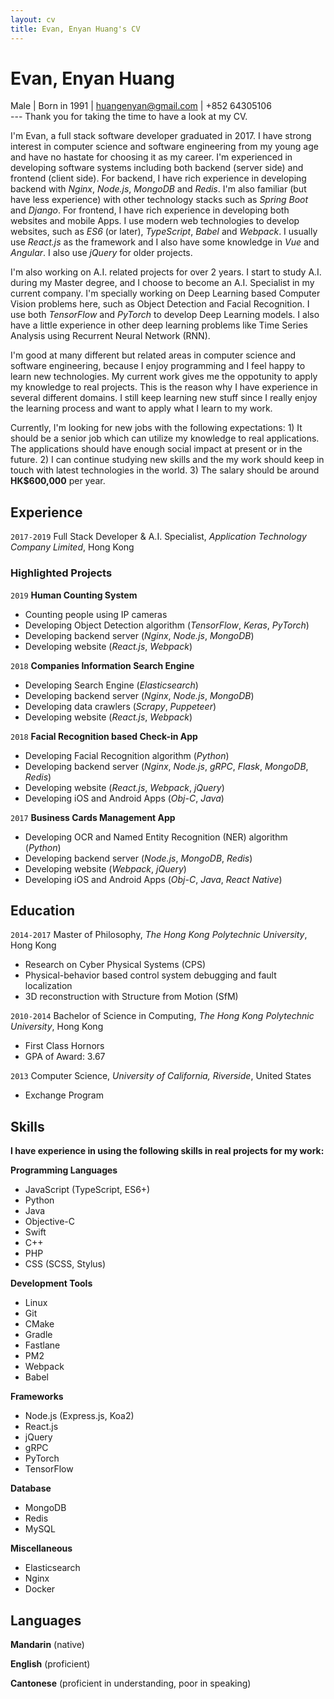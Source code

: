 ```yaml
---
layout: cv
title: Evan, Enyan Huang's CV
---
```

# Evan, Enyan Huang

<div id="webaddress">
Male | Born in 1991 |  <a href="huangenyan@gmail.com">huangenyan@gmail.com</a> | +852 64305106
</div>
---
Thank you for taking the time to have a look at my CV.

I'm Evan, a full stack software developer graduated in 2017. I have strong interest in computer science and software engineering from my young age and have no hastate for choosing it as my career. I'm experienced in developing software systems including both backend (server side) and frontend (client side). For backend, I have rich experience in developing backend with _Nginx_, _Node.js_, _MongoDB_ and _Redis_. I'm also familiar (but have less experience) with other technology stacks such as _Spring Boot_ and _Django_. For frontend, I have rich experience in developing both websites and mobile Apps. I use modern web technologies to develop websites, such as _ES6_ (or later), _TypeScript_, _Babel_ and _Webpack_. I usually use _React.js_ as the framework and I also have some knowledge in _Vue_ and _Angular_. I also use _jQuery_ for older projects.

I'm also working on A.I. related projects for over 2 years. I start to study A.I. during my Master degree, and I choose to become an A.I. Specialist in my current company. I'm specially working on Deep Learning based Computer Vision problems here, such as Object Detection and Facial Recognition. I use both _TensorFlow_ and _PyTorch_ to develop Deep Learning models. I also have a little experience in other deep learning problems like Time Series Analysis using Recurrent Neural Network (RNN).

I'm good at many different but related areas in computer science and software engineering, because I enjoy programming and I feel happy to learn new technologies. My current work gives me the oppotunity to apply my knowledge to real projects. This is the reason why I have experience in several different domains. I still keep learning new stuff since I really enjoy the learning process and want to apply what I learn to my work.

Currently, I'm looking for new jobs with the following expectations: 1) It should be a senior job which can utilize my knowledge to real applications. The applications should have enough social impact at present or in the future. 2) I can continue studying new skills and the my work should keep in touch with latest technologies in the world. 3) The salary should be around __HK$600,000__ per year.

## Experience

`2017-2019`
Full Stack Developer & A.I. Specialist, _Application Technology Company Limited_, Hong Kong

### Highlighted Projects

`2019`
__Human Counting System__

- Counting people using IP cameras
- Developing Object Detection algorithm (_TensorFlow_, _Keras_, _PyTorch_)
- Developing backend server (_Nginx_, _Node.js_, _MongoDB_)
- Developing website (_React.js_, _Webpack_)

`2018`
__Companies Information Search Engine__

- Developing Search Engine (_Elasticsearch_)
- Developing backend server (_Nginx_, _Node.js_, _MongoDB_)
- Developing data crawlers (_Scrapy_, _Puppeteer_)
- Developing website (_React.js_, _Webpack_)

`2018`
__Facial Recognition based Check-in App__

- Developing Facial Recognition algorithm (_Python_)
- Developing backend server (_Nginx_, _Node.js_, _gRPC_, _Flask_, _MongoDB_, _Redis_)
- Developing website (_React.js_, _Webpack_, _jQuery_)
- Developing iOS and Android Apps (_Obj-C_, _Java_)

`2017`
__Business Cards Management App__

- Developing OCR and Named Entity Recognition (NER) algorithm (_Python_)
- Developing backend server (_Node.js_, _MongoDB_, _Redis_)
- Developing website (_Webpack_, _jQuery_)
- Developing iOS and Android Apps (_Obj-C_, _Java_, _React Native_)

## Education

`2014-2017`
Master of Philosophy, _The Hong Kong Polytechnic University_, Hong Kong

- Research on Cyber Physical Systems (CPS)
- Physical-behavior based control system debugging and fault localization
- 3D reconstruction with Structure from Motion (SfM)

`2010-2014`
Bachelor of Science in Computing, _The Hong Kong Polytechnic University_, Hong Kong

- First Class Hornors
- GPA of Award: 3.67

`2013`
Computer Science, _University of California, Riverside_, United States

- Exchange Program

## Skills

__I have experience in using the following skills in real projects for my work:__

__Programming Languages__

- JavaScript (TypeScript, ES6+)
- Python
- Java
- Objective-C
- Swift
- C++
- PHP
- CSS (SCSS, Stylus)

__Development Tools__

- Linux
- Git
- CMake
- Gradle
- Fastlane
- PM2
- Webpack
- Babel

__Frameworks__

- Node.js (Express.js, Koa2)
- React.js
- jQuery
- gRPC
- PyTorch
- TensorFlow

__Database__

- MongoDB
- Redis
- MySQL

__Miscellaneous__

- Elasticsearch
- Nginx
- Docker

## Languages

__Mandarin__ (native)

__English__ (proficient)

__Cantonese__ (proficient in understanding, poor in speaking)

<!-- ### Footer

Last updated: Dec 1, 2019 -->


